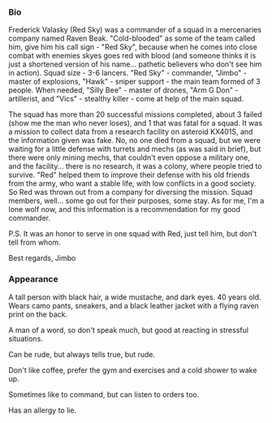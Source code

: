 
### Bio

Frederick Valasky (Red Sky) was a commander of a squad in a mercenaries company named Raven Beak. "Cold-blooded" as some of the team called him, give him his call sign - "Red Sky", because when he comes into close combat with enemies skyes goes red with blood (and someone thinks it is just a shortened version of his name... pathetic believers who don't see him in action). Squad size - 3-6 lancers. "Red Sky" - commander, "Jimbo" - master of explosions, "Hawk" - sniper support - the main team formed of 3 people. When needed, "Silly Bee" - master of drones, "Arm G Don" - artillerist, and "Vics" - stealthy killer - come at help of the main squad. 

The squad has more than 20 successful missions completed, about 3 failed (show me the man who never loses), and 1 that was fatal for a squad. It was a mission to collect data from a research facility on asteroid KX401S, and the information given was fake. No, no one died from a squad, but we were waiting for a little defense with turrets and mechs (as was said in brief), but there were only mining mechs, that couldn't even oppose a military one, and the facility... there is no research, it was a colony, where people tried to survive. "Red" helped them to improve their defense with his old friends from the army, who want a stable life, with low conflicts in a good society. So Red was thrown out from a company for diversing the mission. Squad members, well... some go out for their purposes, some stay. As for me, I'm a lone wolf now, and this information is a recommendation for my good commander.

P.S. It was an honor to serve in one squad with Red, just tell him, but don't tell from whom.

Best regards, Jimbo

### Appearance

A tall person with black hair, a wide mustache, and dark eyes. 40 years old. Wears camo pants, sneakers, and a black leather jacket with a flying raven print on the back. 

A man of a word, so don't speak much, but good at reacting in stressful situations. 

Can be rude, but always tells true, but rude. 

Don't like coffee, prefer the gym and exercises and a cold shower to wake up. 

Sometimes like to command, but can listen to orders too.

Has an allergy to lie.
